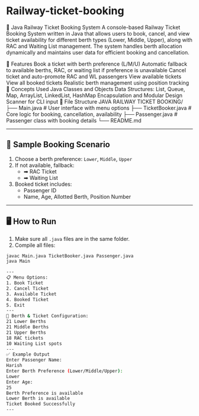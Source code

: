 # Railway-ticket-booking
🚆 Java Railway Ticket Booking System
A console-based Railway Ticket Booking System written in Java that allows users to book, cancel, and view ticket availability for different berth types (Lower, Middle, Upper), along with RAC and Waiting List management. The system handles berth allocation dynamically and maintains user data for efficient booking and cancellation.

🎯 Features
Book a ticket with berth preference (L/M/U)
Automatic fallback to available berths, RAC, or waiting list if preference is unavailable
Cancel ticket and auto-promote RAC and WL passengers
View available tickets
View all booked tickets
Realistic berth management using position tracking
🧠 Concepts Used
Java Classes and Objects
Data Structures:
List, Queue, Map, ArrayList, LinkedList, HashMap
Encapsulation and Modular Design
Scanner for CLI input
📁 File Structure
JAVA RAILWAY TICKET BOOKING/
├── Main.java # User interface with menu options
├── TicketBooker.java # Core logic for booking, cancellation, availability
├── Passenger.java # Passenger class with booking details
└── README.md


---

## 🧪 Sample Booking Scenario

1. Choose a berth preference: `Lower`, `Middle`, `Upper`
2. If not available, fallback:
   - ➡ RAC Ticket
   - ➡ Waiting List
3. Booked ticket includes:
   - Passenger ID
   - Name, Age, Allotted Berth, Position Number

---

## 🖥️ How to Run

1. Make sure all `.java` files are in the same folder.
2. Compile all files:

```bash
javac Main.java TicketBooker.java Passenger.java
java Main

---
📋 Menu Options:
1. Book Ticket
2. Cancel Ticket
3. Available Ticket
4. Booked Ticket
5. Exit
---
📌 Berth & Ticket Configuration:
21 Lower Berths
21 Middle Berths
21 Upper Berths
18 RAC tickets
10 Waiting List spots
---
✅ Example Output
Enter Passenger Name:
Harish
Enter Berth Preference (Lower/Middle/Upper):
Lower
Enter Age:
25
Berth Preference is available
Lower Berth is available
Ticket Booked Successfully
---
